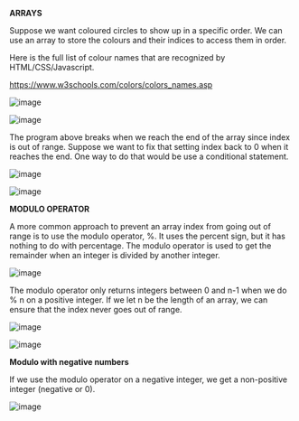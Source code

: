 **ARRAYS**

Suppose we want coloured circles to show up in a specific order. We can use an array to store the colours and their indices to access them in order.

Here is the full list of colour names that are recognized by HTML/CSS/Javascript.

https://www.w3schools.com/colors/colors_names.asp


![image](https://github.com/Sshiril/Javascript/assets/113382540/ac246804-9b4f-45f0-b6f6-1c2a76c212be)


![image](https://github.com/Sshiril/Javascript/assets/113382540/d7ca4302-4dea-4d5a-8c38-47ee81e0cbbc)

The program above breaks when we reach the end of the array since index is out of range. Suppose we want to fix that setting index back to 0 when it reaches the end. One way to do that would be use a conditional statement.


![image](https://github.com/Sshiril/Javascript/assets/113382540/9d52ce99-9917-4bfc-85fb-e03d9ead1801)


![image](https://github.com/Sshiril/Javascript/assets/113382540/201778c6-5e85-47d5-b155-8fe102d7f12e)

**MODULO OPERATOR**

A more common approach to prevent an array index from going out of range is to use the modulo operator, %. It uses the percent sign, but it has nothing to do with percentage. The modulo operator is used to get the remainder when an integer is divided by another integer.


![image](https://github.com/Sshiril/Javascript/assets/113382540/ff9a541e-855e-46e9-bc05-07774ce012c0)


The modulo operator only returns integers between 0 and n-1 when we do % n on a positive integer. If we let n be the length of an array, we can ensure that the index never goes out of range.


![image](https://github.com/Sshiril/Javascript/assets/113382540/3dd5d8f5-0176-4170-a8df-b9b4608f54a9)


![image](https://github.com/Sshiril/Javascript/assets/113382540/074ffe14-8c76-487b-b38d-8229d0a93120)

**Modulo with negative numbers**

If we use the modulo operator on a negative integer, we get a non-positive integer (negative or 0).


![image](https://github.com/Sshiril/Javascript/assets/113382540/3a315195-f2fc-4e2a-b4e1-97e3e936cd54)







